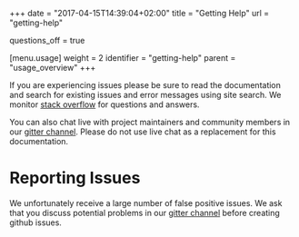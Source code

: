 +++
date = "2017-04-15T14:39:04+02:00"
title = "Getting Help"
url = "getting-help"

questions_off = true

[menu.usage]
  weight = 2
  identifier = "getting-help"
  parent = "usage_overview"
+++

If you are experiencing issues please be sure to read the documentation and search for existing issues and error messages using site search. We monitor [stack overflow](http://stackoverflow.com/questions/tagged/drone.io) for questions and answers.

You can also chat live with project maintainers and community members in our [gitter channel](https://gitter.im/drone/drone). Please do not use live chat as a replacement for this documentation.

# Reporting Issues

We unfortunately receive a large number of false positive issues. We ask that you discuss potential problems in our [gitter channel](https://gitter.im/drone/drone) before creating github issues.
